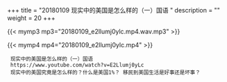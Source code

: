 +++
title = "20180109  现实中的美国是怎么样的（一）国语 "
description = ""
weight = 20
+++

{{< mymp3 mp3="20180109_e2llumj0ylc.mp4.wav.mp3" >}}

{{< mymp4 mp4="20180109_e2llumj0ylc.mp4" >}}

     现实中的美国是怎么样的（一）国语 
     https://www.youtube.com/watch?v=E2Llumj0yLc 
     现实中的美国究竟是怎么样的？什么是美国1%？ 移民到美国生活是好事还是坏事？ 
